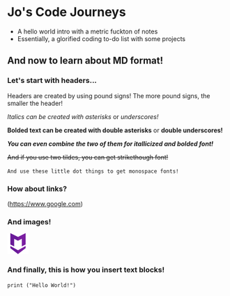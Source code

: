 # Jo's Code Journeys

 * A hello world intro with a metric fuckton of notes 
 * Essentially, a glorified coding to-do list with some projects
 
## And now to learn about MD format!

### Let's start with headers...
Headers are created by using pound signs! The more pound signs, the smaller the header!

*Italics can be created with asterisks* or _underscores!_

**Bolded text can be created with double asterisks** or __double underscores!__

**_You can even combine the two of them for itallicized and bolded font!_**

~~And if you use two tildes, you can get strikethough font!~~

`And use these little dot things to get monospace fonts!`

### How about links?
(https://www.google.com)

### And images!
![alt text](https://github.com/adam-p/markdown-here/raw/master/src/common/images/icon48.png "Logo Title Text 1")

### And finally, this is how you insert text blocks!

```
print ("Hello World!")
```

